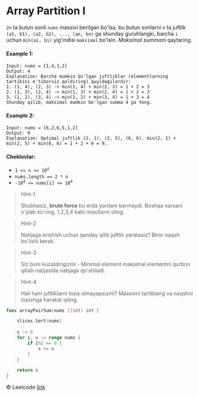 # Array Partition I

`2n` ta butun sonli `nums` massivi berilgan bo'lsa, bu butun sonlarni `n` ta juftlik `(a1, b1), (a2, b2), ..., (an, bn)` ga shunday guruhlangki, barcha `i` uchun `min(ai, bi)` yig'indisi `maksimal` bo'lsin. *Maksimal summani* qaytaring.


#### Example 1:

```
Input: nums = [1,4,3,2] 
Output: 4
Explanation: Barcha mumkin bo'lgan juftliklar (elementlarning tartibini e'tiborsiz qoldiring) quyidagilardir:
1. (1, 4), (2, 3) -> min(1, 4) + min(2, 3) = 1 + 2 = 3
2. (1, 3), (2, 4) -> min(1, 3) + min(2, 4) = 1 + 2 = 3
3. (1, 2), (3, 4) -> min(1, 2) + min(3, 4) = 1 + 3 = 4
Shunday qilib, maksimal mumkin bo'lgan summa 4 ga teng.
```

#### Example 2:

```
Input: nums = [6,2,6,5,1,2]
Output: 9
Explanation: Optimal juftlik (2, 1), (2, 5), (6, 6). min(2, 1) + min(2, 5) + min(6, 6) = 1 + 2 + 6 = 9.
```
 

#### Cheklovlar:

* <code>1 <= n <= 10<sup>4</sup></code>
* `nums.length == 2 * n`
* <code>-10<sup>4</sup> <= nums[i] <= 10<sup>4</sup></code>

> Hint-1
>
> Shubhasiz, **brute force** bu erda yordam bermaydi. Boshqa narsani o'ylab ko'ring, 1,2,3,4 kabi misollarni oling.

> Hint-2
> 
> Natijaga erishish uchun qanday qilib juftlik yaratasiz? Biror naqsh bo'lishi kerak.

> Hint-3
>
> Siz buni kuzatdingizmi - Minimal element maksimal elementni qurbon qilish natijasida natijaga qo'shiladi.

> Hint-4
>
> Hali ham juftliklarni topa olmayapsizmi? Massivni tartiblang va naqshni topishga harakat qiling.

```go
func arrayPairSum(nums []int) int {

	slices.Sort(nums)
    
	s := 0
	for i, v := range nums {
		if i%2 == 0 {
			s += v
		}
	}

	return s
}
```

© Leetcode [link](https://leetcode.com/explore/learn/card/array-and-string/205/array-two-pointer-technique/1154/)